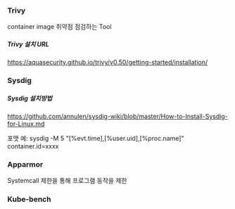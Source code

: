### Trivy
container image 취약점 점검하는 Tool

##### Trivy 설치 URL
https://aquasecurity.github.io/trivy/v0.50/getting-started/installation/


### Sysdig
##### Sysdig 설치방법
https://github.com/annulen/sysdig-wiki/blob/master/How-to-Install-Sysdig-for-Linux.md

포맷 예: sysdig -M 5 "[%evt.time],[%user.uid],[%proc.name]" container.id=xxxx


### Apparmor
Systemcall 제한을 통해 프로그램 동작을 제한
### Kube-bench
